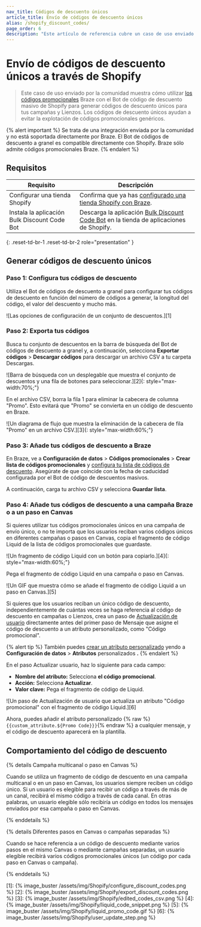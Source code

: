 ```yaml
---
nav_title: Códigos de descuento únicos 
article_title: Envío de códigos de descuento únicos
alias: /shopify_discount_codes/
page_order: 6
description: "Este artículo de referencia cubre un caso de uso enviado por la comunidad sobre el uso de códigos promocionales Braze con el Bot de código de descuento masivo de Shopify para enviar códigos de descuento únicos a través de tus campañas y Lienzos."
---
```


# Envío de códigos de descuento únicos a través de Shopify

> Este caso de uso enviado por la comunidad muestra cómo utilizar [los códigos promocionales]({{site.baseurl}}/user_guide/personalization_and_dynamic_content/promotion_codes/) Braze con el Bot de código de descuento masivo de Shopify para generar códigos de descuento únicos para tus campañas y Lienzos. Los códigos de descuento únicos ayudan a evitar la explotación de códigos promocionales genéricos.

{% alert important %}
Se trata de una integración enviada por la comunidad y no está soportada directamente por Braze. El Bot de códigos de descuento a granel es compatible directamente con Shopify. Braze sólo admite códigos promocionales Braze.
{% endalert %}

## Requisitos

| Requisito | Descripción |
| --- | --- |
| Configurar una tienda Shopify | Confirma que ya has [configurado una tienda Shopify con Braze]({{site.baseurl}}/shopify_overview/). |
| Instala la aplicación Bulk Discount Code Bot | Descarga la aplicación [Bulk Discount Code Bot](https://apps.shopify.com/bulk-discount-generator) en la tienda de aplicaciones de Shopify. |
{: .reset-td-br-1 .reset-td-br-2 role="presentation" }

## Generar códigos de descuento únicos

### Paso 1: Configura tus códigos de descuento

Utiliza el Bot de códigos de descuento a granel para configurar tus códigos de descuento en función del número de códigos a generar, la longitud del código, el valor del descuento y mucho más.

![Las opciones de configuración de un conjunto de descuentos.][1]

### Paso 2: Exporta tus códigos

Busca tu conjunto de descuentos en la barra de búsqueda del Bot de códigos de descuento a granel y, a continuación, selecciona **Exportar códigos** > **Descargar códigos** para descargar un archivo CSV a tu carpeta Descargas.

![Barra de búsqueda con un desplegable que muestra el conjunto de descuentos y una fila de botones para seleccionar.][2]{: style="max-width:70%;"}

En el archivo CSV, borra la fila 1 para eliminar la cabecera de columna "Promo". Esto evitará que "Promo" se convierta en un código de descuento en Braze.

![Un diagrama de flujo que muestra la eliminación de la cabecera de fila "Promo" en un archivo CSV.][3]{: style="max-width:60%;"}

### Paso 3: Añade tus códigos de descuento a Braze

En Braze, ve a **Configuración de datos** > **Códigos promocionales** > **Crear lista de códigos promocionales** y [configura tu lista de códigos de descuento]({{site.baseurl}}/user_guide/personalization_and_dynamic_content/promotion_codes/#creating-a-promotion-code-list). Asegúrate de que coincide con la fecha de caducidad configurada por el Bot de código de descuentos masivos.

A continuación, carga tu archivo CSV y selecciona **Guardar lista**.

### Paso 4: Añade tus códigos de descuento a una campaña Braze o a un paso en Canvas

Si quieres utilizar tus códigos promocionales únicos en una campaña de envío único, o no te importa que los usuarios reciban varios códigos únicos en diferentes campañas o pasos en Canvas, copia el fragmento de código Liquid de la lista de códigos promocionales que guardaste.

![Un fragmento de código Liquid con un botón para copiarlo.][4]{: style="max-width:60%;"}

Pega el fragmento de código Liquid en una campaña o paso en Canvas. 

![Un GIF que muestra cómo se añade el fragmento de código Liquid a un paso en Canvas.][5]

Si quieres que los usuarios reciban un único código de descuento, independientemente de cuántas veces se haga referencia al código de descuento en campañas o Lienzos, crea un paso de [Actualización de usuario]({{site.baseurl}}/user_guide/engagement_tools/canvas/canvas_components/user_update/) directamente antes del primer paso de Mensaje que asigne el código de descuento a un atributo personalizado, como "Código promocional".

{% alert tip %}
También puedes [crear un atributo personalizado]({{site.baseurl}}/user_guide/data/custom_data/custom_attributes/) yendo a **Configuración de datos** > **Atributos** personalizados **.**
{% endalert %}

En el paso Actualizar usuario, haz lo siguiente para cada campo:
- **Nombre del atributo:** Selecciona **el código promocional**.
- **Acción:** Selecciona **Actualizar**.
- **Valor clave:** Pega el fragmento de código de Liquid.

![Un paso de Actualización de usuario que actualiza un atributo "Código promocional" con el fragmento de código Liquid.][6]

Ahora, puedes añadir el atributo personalizado {% raw %}`{{custom_attribute.${Promo Code}}}`{% endraw %} a cualquier mensaje, y el código de descuento aparecerá en la plantilla.

## Comportamiento del código de descuento

{% details Campaña multicanal o paso en Canvas %}

Cuando se utiliza un fragmento de código de descuento en una campaña multicanal o en un paso en Canvas, los usuarios siempre reciben un código único. Si un usuario es elegible para recibir un código a través de más de un canal, recibirá el mismo código a través de cada canal. En otras palabras, un usuario elegible sólo recibiría un código en todos los mensajes enviados por esa campaña o paso en Canvas.

{% enddetails %}

{% details Diferentes pasos en Canvas o campañas separadas %}

Cuando se hace referencia a un código de descuento mediante varios pasos en el mismo Canvas o mediante campañas separadas, un usuario elegible recibirá varios códigos promocionales únicos (un código por cada paso en Canvas o campaña).

{% enddetails %}

[1]: {% image_buster /assets/img/Shopify/configure_discount_codes.png %}
[2]: {% image_buster /assets/img/Shopify/export_discount_codes.png %}
[3]: {% image_buster /assets/img/Shopify/edited_codes_csv.png %}
[4]: {% image_buster /assets/img/Shopify/liquid_code_snippet.png %}
[5]: {% image_buster /assets/img/Shopify/liquid_promo_code.gif %}
[6]: {% image_buster /assets/img/Shopify/user_update_step.png %}